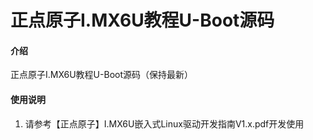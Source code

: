 # 正点原子I.MX6U教程U-Boot源码

#### 介绍
正点原子I.MX6U教程U-Boot源码（保持最新）


#### 使用说明

1.  请参考【正点原子】I.MX6U嵌入式Linux驱动开发指南V1.x.pdf开发使用

